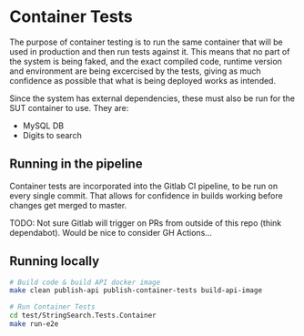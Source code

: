 # Container Tests
The purpose of container testing is to run the same container that will be used in production and
then run tests against it. This means that no part of the system is being faked, and the exact compiled code, 
runtime version and environment are being excercised by the tests, giving as much confidence as possible
that what is being deployed works as intended.

Since the system has external dependencies, these must also be run for the SUT container to use.
They are:
 - MySQL DB
 - Digits to search

## Running in the pipeline
Container tests are incorporated into the Gitlab CI pipeline, to be run on every single commit. That allows for confidence 
in builds working before changes get merged to master.

TODO: Not sure Gitlab will trigger on PRs from outside of this repo (think dependabot). Would be nice to consider GH Actions...

## Running locally
```bash
# Build code & build API docker image
make clean publish-api publish-container-tests build-api-image

# Run Container Tests
cd test/StringSearch.Tests.Container
make run-e2e
```